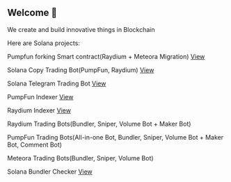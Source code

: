 ## Welcome 👋

<!--

**Here are some ideas to get you started:**

🙋‍♀️ A short introduction - what is your organization all about?
🌈 Contribution guidelines - how can the community get involved?
👩‍💻 Useful resources - where can the community find your docs? Is there anything else the community should know?
🍿 Fun facts - what does your team eat for breakfast?
🧙 Remember, you can do mighty things with the power of [Markdown](https://docs.github.com/github/writing-on-github/getting-started-with-writing-and-formatting-on-github/basic-writing-and-formatting-syntax)
-->

We create and build innovative things in Blockchain

Here are Solana projects:

Pumpfun forking Smart contract(Raydium + Meteora Migration) [View](https://github.com/NexusSoluOrg/pumpfun-fork-smart-contract)

Solana Copy Trading Bot(PumpFun, Raydium) [View](https://github.com/NexusSoluOrg/solana-copy-trading-bot)

Solana Telegram Trading Bot [View](https://github.com/NexusSoluOrg/Solana-Telegram-Trading-Bot)

PumpFun Indexer [View](https://github.com/NexusSoluOrg/PumpFun-Indexer)

Raydium Indexer [View](https://github.com/NexusSoluOrg/Raydium-Indexer)

Raydium Trading Bots(Bundler, Sniper, Volume Bot + Maker Bot)

PumpFun Trading Bots(All-in-one Bot, Bundler, Sniper, Volume Bot + Maker Bot, Comment Bot)

Meteora Trading Bots(Bundler, Sniper, Volume Bot)

Solana Bundler Checker [View](https://github.com/NexusSoluOrg/solana-bundler-checker)
